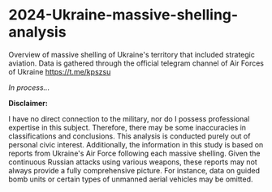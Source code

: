 # 2024-Ukraine-massive-shelling-analysis
Overview of massive shelling of Ukraine's territory that included strategic aviation. Data is gathered through the official telegram channel of Air Forces of Ukraine https://t.me/kpszsu

_In process..._

**Disclaimer:**

I have no direct connection to the military, nor do I possess professional expertise in this subject. Therefore, there may be some inaccuracies in classifications and conclusions. This analysis is conducted purely out of personal civic interest.
Additionally, the information in this study is based on reports from Ukraine's Air Force following each massive shelling. Given the continuous Russian attacks using various weapons, these reports may not always provide a fully comprehensive picture. For instance, data on guided bomb units or certain types of unmanned aerial vehicles may be omitted.
